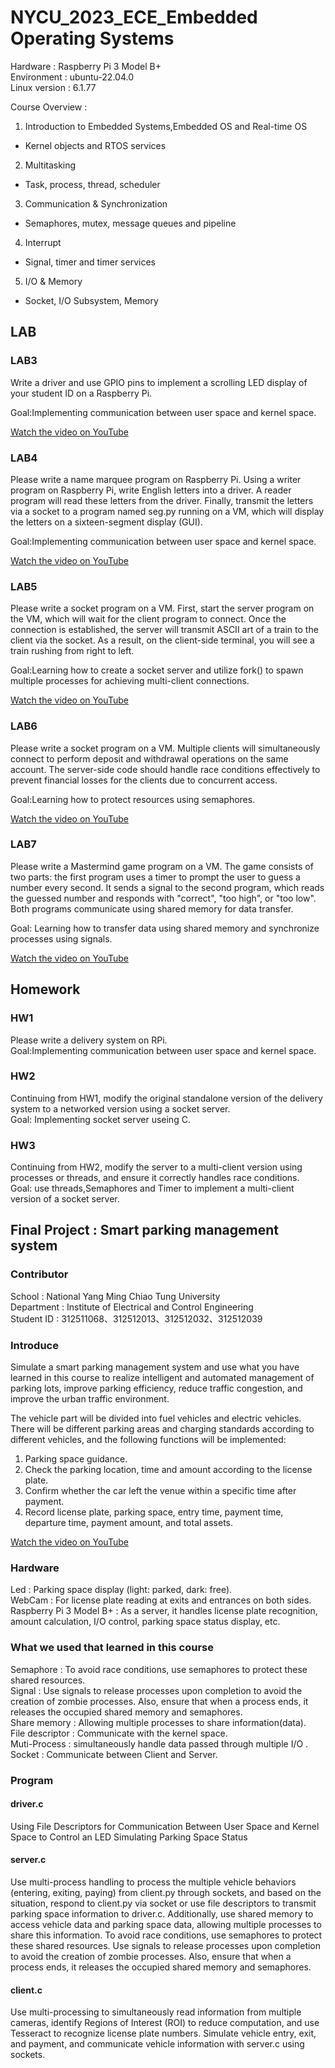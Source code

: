 # NYCU_2023_ECE_Embedded Operating Systems

Hardware : Raspberry Pi 3 Model B+   
Environment : ubuntu-22.04.0  
Linux version : 6.1.77  


Course Overview :
1. Introduction to Embedded Systems,Embedded OS and Real-time OS  
- Kernel objects and RTOS services  
2. Multitasking  
- Task, process, thread, scheduler  
3. Communication & Synchronization  
- Semaphores, mutex, message queues and pipeline  
4. Interrupt  
- Signal, timer and timer services  
5. I/O & Memory  
- Socket, I/O Subsystem, Memory  



## LAB  
### LAB3  
Write a driver and use GPIO pins to implement a scrolling LED display of your student ID on a Raspberry Pi.    
 
Goal:Implementing communication between user space and kernel space.  

[Watch the video on YouTube](https://www.youtube.com/watch?v=6WvUYMYEdCI)  

### LAB4
Please write a name marquee program on Raspberry Pi. Using a writer program on Raspberry Pi, write English letters into a driver. A reader program will read these letters from the driver. Finally, transmit the letters via a socket to a program named seg.py running on a VM, which will display the letters on a sixteen-segment display (GUI).  

Goal:Implementing communication between user space and kernel space.  

[Watch the video on YouTube](https://www.youtube.com/watch?v=RgY5gMldgQA)   

### LAB5
Please write a socket program on a VM. First, start the server program on the VM, which will wait for the client program to connect. Once the connection is established, the server will transmit ASCII art of a train to the client via the socket. As a result, on the client-side terminal, you will see a train rushing from right to left.  

Goal:Learning how to create a socket server and utilize fork() to spawn multiple processes for achieving multi-client connections.  

[Watch the video on YouTube](https://youtu.be/6OvbEIKUHbo)   

### LAB6
Please write a socket program on a VM. Multiple clients will simultaneously connect to perform deposit and withdrawal operations on the same account. The server-side code should handle race conditions effectively to prevent financial losses for the clients due to concurrent access. 

Goal:Learning how to protect resources using semaphores.  

[Watch the video on YouTube](https://youtu.be/X9s_5my5Bu8)   

### LAB7

Please write a Mastermind game program on a VM. The game consists of two parts: the first program uses a timer to prompt the user to guess a number every second. It sends a signal to the second program, which reads the guessed number and responds with "correct", "too high", or "too low". Both programs communicate using shared memory for data transfer.

Goal: Learning how to transfer data using shared memory and synchronize processes using signals.  

[Watch the video on YouTube](https://youtu.be/euIDHU6crVU)   

## Homework
### HW1
Please write a delivery system on RPi.  
Goal:Implementing communication between user space and kernel space.  

### HW2
Continuing from HW1, modify the original standalone version of the delivery system to a networked version using a socket server.  
Goal: Implementing socket server useing  C.  

### HW3
Continuing from HW2, modify the server to a multi-client version using processes or threads, and ensure it correctly handles race conditions.  
Goal: use threads,Semaphores and Timer to implement a multi-client version of a socket server.  

## Final Project : Smart parking management system

### Contributor 
School : National Yang Ming Chiao Tung University   
Department : Institute of Electrical and Control Engineering  
Student ID : 312511068、312512013、312512032、312512039  

###  Introduce
  Simulate a smart parking management system and use what you have learned in this course to realize intelligent and automated management of parking lots, improve parking efficiency, reduce traffic congestion, and improve the urban traffic environment.  

The vehicle part will be divided into fuel vehicles and electric vehicles. There will be different parking areas and charging standards according to different vehicles, and the following functions will be implemented:  
1. Parking space guidance.  
2. Check the parking location, time and amount according to the license plate.  
3. Confirm whether the car left the venue within a specific time after payment.  
4. Record license plate, parking space, entry time, payment time, departure time, payment amount, and total assets.    

[Watch the video on YouTube](https://youtu.be/_s5z6sf62Iw)  


### Hardware
Led : Parking space display (light: parked, dark: free).  
WebCam : For license plate reading at exits and entrances on both sides.  
Raspberry Pi 3 Model B+ : As a server, it handles license plate recognition, amount calculation, I/O control, parking space status display, etc. 

### What we used that learned in this course
Semaphore :  To avoid race conditions, use semaphores to protect these shared resources.  
Signal : Use signals to release processes upon completion to avoid the creation of zombie processes. Also, ensure that when a process ends, it releases the occupied shared memory and semaphores.    
Share memory :  Allowing multiple processes to share information(data).  
File descriptor : Communicate with the kernel space.  
Muti-Process : simultaneously handle data passed through multiple I/O .  
Socket : Communicate between Client and Server.    

### Program

#### driver.c 
Using File Descriptors for Communication Between User Space and Kernel Space to Control an LED Simulating Parking Space Status


#### server.c 
Use multi-process handling to process the multiple vehicle behaviors (entering, exiting, paying) from client.py through sockets, and based on the situation, respond to client.py via socket or use file descriptors to transmit parking space information to driver.c. Additionally, use shared memory to access vehicle data and parking space data, allowing multiple processes to share this information. To avoid race conditions, use semaphores to protect these shared resources. Use signals to release processes upon completion to avoid the creation of zombie processes. Also, ensure that when a process ends, it releases the occupied shared memory and semaphores.

#### client.c 
Use multi-processing to simultaneously read information from multiple cameras, identify Regions of Interest (ROI) to reduce computation, and use Tesseract to recognize license plate numbers. Simulate vehicle entry, exit, and payment, and communicate vehicle information with server.c using sockets.

### 




